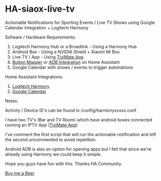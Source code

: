 # HA-siaox-live-tv


Actionable Notifications for Sporting Events / Live TV Shows using Google Calendar Integration + Logitech Harmony


Sofware / Hardware Requirements:

1. Logitech Harmony Hub or a Broadlink - Using a Harmony Hub
2. Android Box  -  Using a NVIDIA Shield + Xiaomi Mi Box
3. Live TV / App - Using [TiviMate App](https://play.google.com/store/apps/details?id=ar.tvplayer.tv&hl=en&gl=US)
4. [Button Mapper](https://play.google.com/store/apps/details?id=flar2.homebutton&hl=en&gl=US) or [ADB Integration](https://www.home-assistant.io/integrations/androidtv/) on Home Assistant
5. Google Calendar with shows / events to trigger automations


Home Assistant Integrations:

1. [Logitech Harmony](https://www.home-assistant.io/integrations/harmony/)
2. [Google Calendar](https://www.home-assistant.io/integrations/calendar.google/)


Notes:

Activity / Device ID's can be found in /config/harmonyxxxxx.conf

I have two TV's (Bar and TV Room) which have android boxes connected running an IPTV App ([TiviMate App](https://play.google.com/store/apps/details?id=ar.tvplayer.tv&hl=en&gl=US)) 

I've comment the first script that will run the actionable notification and left the second  uncommented to avoid repetition.

Android ADB is also an option for opening apps but I felt that since we're already using Harmony we could keep it simple.



Hope you guys have fun with this.
Thanks HA Community.


[Buy me a Beer](https://www.buymeacoffee.com/siaox/ha-actionable-notifications-sports-live-tv)
